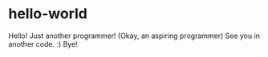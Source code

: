 # hello-world

Hello!
Just another programmer! (Okay, an aspiring programmer)
See you in another code. :)
Bye!
